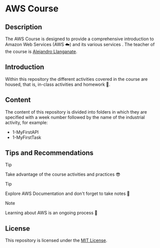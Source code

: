 # AWS Course
## Description

The AWS Course is designed to provide a comprehensive introduction to Amazon Web Services (AWS ☁️) and its various services
.
The teacher of the course is [Alejandro Llanganate](https://www.alejandrollanganate.com/).


## Introduction

Within this repository the different activities covered in the course are housed, that is, in-class activities and homework 📑.

## Content

The content of this repository is divided into folders in which they are specified with a week number followed by the name of the industrial activity, for example:

* 1-MyFirstAPI
* 1-MyFirstTask

## Tips and Recommendations

> [!TIP]
> Take advantage of the course activities and practices 😎

> [!TIP]
> Explore AWS Documentation and don't forget to take notes 🦉

> [!NOTE]
> Learning about AWS is an ongoing process 🤯

## License

This repository is licensed under the [MIT License](https://opensource.org/licenses/MIT).